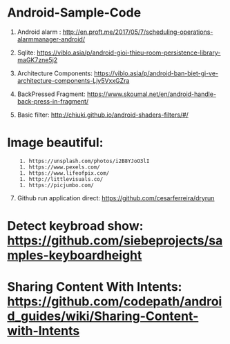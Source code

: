 # Android-Sample-Code

1. Android alarm : http://en.proft.me/2017/05/7/scheduling-operations-alarmmanager-android/

2. Sqlite: https://viblo.asia/p/android-gioi-thieu-room-persistence-library-maGK7zne5j2

3. Architecture Components: https://viblo.asia/p/android-ban-biet-gi-ve-architecture-components-Ljy5VxxGZra

4. BackPressed Fragment: https://www.skoumal.net/en/android-handle-back-press-in-fragment/

5. Basic filter: http://chiuki.github.io/android-shaders-filters/#/

# Image beautiful: 
        1. https://unsplash.com/photos/i2B8YJoO3lI
        1. https://www.pexels.com/
        1. https://www.lifeofpix.com/
        1. http://littlevisuals.co/
        1. https://picjumbo.com/
        

7. Github run application direct: https://github.com/cesarferreira/dryrun 


# Detect keybroad show: https://github.com/siebeprojects/samples-keyboardheight


# Sharing Content With Intents: https://github.com/codepath/android_guides/wiki/Sharing-Content-with-Intents

